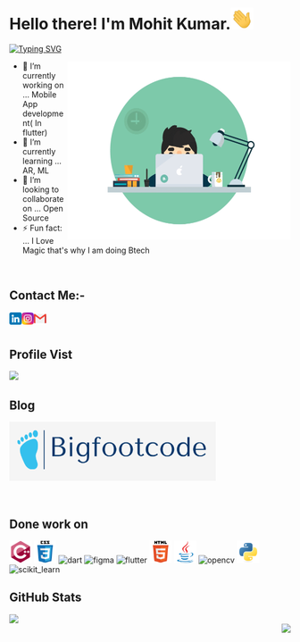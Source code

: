 <h1>Hello there! I'm Mohit Kumar.<img src="src/Hi.gif" width="40px" style="max-width: 100%;"></h1>

[![Typing SVG](https://readme-typing-svg.herokuapp.com/?lines=Fixing+bugs+😅+;Working+on+various+side+projects;Lets+catch+up,+connect+with++me+on+Linkedin)](https://git.io/typing-svg)

 <img align="right" alt="GIF" src="src/coder.gif" width="400" height="320" />
<!--   <img align="right"  src="https://services.github.com/assets/images/hero-octocats.svg" width="400" height="320" /> -->

- 🔭 I’m currently working on ... Mobile App development( In flutter)
- 🌱 I’m currently learning ... AR, ML
- 👯 I’m looking to collaborate on ... Open Source
- ⚡ Fun fact: ... I Love Magic that's why I am doing Btech

<br>

## Contact Me:-

<a href="https://www.linkedin.com/in/mohit-kumar-profile/">
<img   align="left" alt="holisitc_developer |  Mohit kumar LinkedIn" width="22px" src="src/linkedin.png" /></a>

<a  href="https://www.instagram.com/mohitkumar.buzz/">
<img href="https://www.instagram.com/mohitkumar.buzz/" align="left" alt="holisitc_developer | Mohit kumar Instagram" width="22px" src="src/instagram.png" /></a>
<a   href="https://mail.google.com/mail/?view=cm&fs=1&tf=1&to=mohitkumar11725@gmail.com" >
<img align="left" alt="holisitc_developer | Mohit kumar Gmail" width="22px" src="src/gmail.png" /></a>

<br><br>

## Profile Vist

<img src="https://profile-counter.glitch.me/%7Bm0hit-kumar%7D/count.svg">
<br>

## Blog

[<img src="src/bigfootcode.png"  />](https://www.bigfootcode.ga/)

<br>


## Done work on

 <p align="left>
<img src="https://raw.githubusercontent.com/devicons/devicon/master/icons/bootstrap/bootstrap-plain-wordmark.svg" alt="bootstrap" width="40" height="40"/> 
<img src="https://raw.githubusercontent.com/devicons/devicon/master/icons/cplusplus/cplusplus-original.svg" alt="cplusplus" width="40" height="40"/>
<img src="https://raw.githubusercontent.com/devicons/devicon/master/icons/css3/css3-original-wordmark.svg" alt="css3" width="40" height="40"/> 
<img src="https://www.vectorlogo.zone/logos/dartlang/dartlang-icon.svg" alt="dart" width="40" height="40"/>
<img src="https://www.vectorlogo.zone/logos/figma/figma-icon.svg" alt="figma" width="40" height="40"/> 
<img src="https://www.vectorlogo.zone/logos/flutterio/flutterio-icon.svg" alt="flutter" width="40" height="40"/>
<img src="https://raw.githubusercontent.com/devicons/devicon/master/icons/html5/html5-original-wordmark.svg" alt="html5" width="40" height="40"/>
<img src="https://raw.githubusercontent.com/devicons/devicon/master/icons/java/java-original.svg" alt="java" width="40" height="40"/>
<img src="https://www.vectorlogo.zone/logos/opencv/opencv-icon.svg" alt="opencv" width="40" height="40"/> </a> 
<img src="https://raw.githubusercontent.com/devicons/devicon/master/icons/python/python-original.svg" alt="python" width="40" height="40"/>
<img src="https://upload.wikimedia.org/wikipedia/commons/0/05/Scikit_learn_logo_small.svg" alt="scikit_learn" width="40" height="40"/> 
</p>
 
 
## GitHub Stats
<img  align="left" src="https://github-readme-stats.vercel.app/api?username=m0hit-kumar&&show_icons=true&title_color=ffffff&icon_color=bb2acf&text_color=daf7dc&bg_color=151515">

<br>
  
 <img align="right" src="https://github-readme-stats.vercel.app/api/top-langs/?username=m0hit-kumar&layout=compact">



